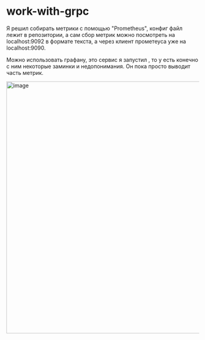 # work-with-grpc

Я решил собирать метрики с помощью "Prometheus", конфиг файл лежит в репозитории, а сам сбор метрик можно посмотреть на localhost:9092 в формате текста, а через клиент прометеуса уже на localhost:9090.

Можно использовать графану, это сервис я запустил , то у есть конечно с ним некоторые заминки и недопонимания. Он пока просто выводит часть метрик.

<img width="657" alt="image" src="https://github.com/user-attachments/assets/7c58164d-7211-4248-b335-6c5bcc070ab7" />
